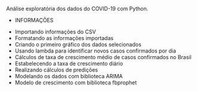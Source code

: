 Análise exploratória dos dados do COVID-19 com Python.

* INFORMAÇÕES

- Importando informações do CSV
- Formatando as informações importadas
- Criando o primeiro gráfico dos dados selecionados
- Usando lambda para identificar novos casos confirmados por dia
- Cálculos de taxa de crescimento médio de casos confirmados no Brasil
- Estabelecendo a taxa de crescimento diário
- Realizando cálculos de predições
- Modelando os dados com biblioteca ARIMA
- Modelo de crescimento com biblioteca fbprophet
